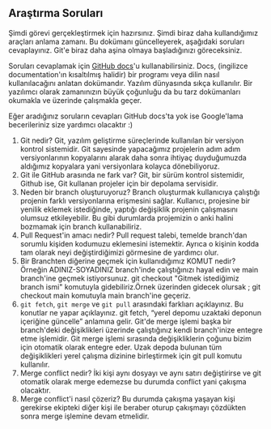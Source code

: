 ## Araştırma Soruları

Şimdi görevi gerçekleştirmek için hazırsınız. Şimdi biraz daha kullandığımız araçları anlama zamanı. Bu dokümanı güncelleyerek, aşağıdaki soruları cevaplayınız. Git'e biraz daha aşina olmaya başladığınızı göreceksiniz. 

Soruları cevaplamak için [GitHub docs](https://docs.github.com/en)'u kullanabilirsiniz. Docs, (ingilizce documentation'ın kısaltılmış halidir) bir programı veya dilin nasıl kullanılacağını anlatan dokümandır. Yazılım dünyasında sıkça kullanılır. Bir yazılımcı olarak zamanınızın büyük çoğunluğu da bu tarz dokümanları okumakla ve üzerinde çalışmakla geçer.

Eğer aradığınız soruların cevapları GitHub docs'ta yok ise Google'lama becerileriniz size yardımcı olacaktır :)

1. Git nedir?
Git, yazılım geliştirme süreçlerinde kullanılan bir versiyon kontrol sistemidir. Git sayesinde yapacağımız projelerin adım adım versiyonlarının kopyalarını alarak daha sonra ihtiyaç duyduğumuzda aldığımız kopyalara yani versiyonlara kolayca dönebiliyoruz.
2. Git ile GitHub arasında ne fark var?
Git, bir sürüm kontrol sistemidir, Github ise, Git kullanan projeler için bir depolama servisidir.
3. Neden bir branch oluşturuyoruz?
 Branch oluşturmak kullanıcıya çalıştığı projenin farklı versiyonlarına erişmesini sağlar. Kullanıcı, projesine bir yenilik eklemek istediğinde, yaptığı değişiklik projenin çalışmasını olumsuz etkileyebilir. Bu gibi durumlarda projemizin o anki halini bozmamak için branch kullanabiliriz.
4. Pull Request'in amacı nedir?
Pull request talebi, temelde branch'dan sorumlu kişiden kodumuzu eklemesini istemektir. Ayrıca o kişinin kodda tam olarak neyi değiştirdiğimizi görmesine de yardımcı olur.
5. Bir Branchten diğerine geçmek için kullanıdığımız KOMUT nedir? Örneğin ADINIZ-SOYADINIZ branch'inde çalıştığınızı hayal edin ve main branch'ine geçmek istiyorsunuz.
git checkout "Gitmek istediğimiz branch ismi" komutuyla gidebiliriz.Örnek üzerinden gidecek olursak ; git checkout main komutuyla main branch'ine geçeriz.
6. `git fetch`, `git merge` ve `git pull` arasındaki farklıarı açıklayınız. Bu konutlar ne yapar açıklayınız.
git fetch, “yerel depomu uzaktaki deponun içeriğine güncelle” anlamına gelir.
Git'de merge işlemi başka bir branch'deki değişiklikleri üzerinde çalıştığınız kendi branch'inize entegre etme işlemidir. Git merge işlemi sırasında değişikliklerin çoğunu bizim için otomatik olarak entegre eder.
Uzak depoda bulunan tüm değişiklikleri yerel çalışma dizinine birleştirmek için git pull komutu kullanılır.
7. Merge conflict nedir?
İki kişi aynı dosyayı ve aynı satırı değiştirirse ve git otomatik olarak merge edemezse bu durumda conflict yani çakışma olacaktır.
8. Merge conflict'i nasıl çözeriz?
Bu durumda çakışma yaşayan kişi gerekirse ekipteki diğer kişi ile beraber oturup çakışmayı çözdükten sonra merge işlemine devam etmelidir.